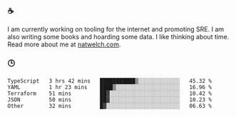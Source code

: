 ### ☕

I am currently working on tooling for the internet and promoting SRE. I am also writing some books and hoarding some data. I like thinking about time. Read more about me at [natwelch.com](https://natwelch.com).

### 🕒

<!--START_SECTION:waka-->
```text
TypeScript   3 hrs 42 mins   ███████████▒░░░░░░░░░░░░░   45.32 % 
YAML         1 hr 23 mins    ████▒░░░░░░░░░░░░░░░░░░░░   16.96 % 
Terraform    51 mins         ██▓░░░░░░░░░░░░░░░░░░░░░░   10.42 % 
JSON         50 mins         ██▓░░░░░░░░░░░░░░░░░░░░░░   10.23 % 
Other        32 mins         █▓░░░░░░░░░░░░░░░░░░░░░░░   06.63 % 
```
<!--END_SECTION:waka-->
